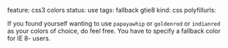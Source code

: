 feature: css3 colors
status: use
tags: fallback gtie8
kind: css
polyfillurls:

If you found yourself wanting to use `papayawhip` or `goldenrod` or `indianred` as your colors of choice, do feel free. You have to specify a fallback color for IE 8- users. 
